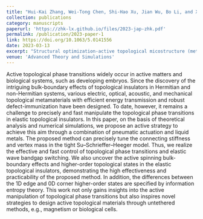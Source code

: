 ```yaml
---
title: "Hui-Kai Zhang, Wei-Tong Chen, Shi-Hao Xu, Jian Wu, Bo Li, and Xi-Qiao Feng. (2023). Active topological phase transitions in high-order elastic topological insulators driven by pneumatic methods and liquid metals. Journal of Applied Physics 133: 104504."
collection: publications
category: manuscripts
paperurl: 'https://zhk-lx.github.io/files/2023-jap-zhk.pdf'
permalink: /publication/2023-paper-1
link: https://doi.org/10.1063/5.0141556
date: 2023-03-13
excerpt: "Structural optimization-active topological micostructure (metamaterials)<br/><img src='/images/2023-jap-zhk.png'>"
venue: 'Advanced Theory and Simulations'
---
```


Active topological phase transitions widely occur in active matters and biological systems, such as developing embryos. Since the discovery of the intriguing bulk-boundary effects of topological insulators in Hermitian and non-Hermitian systems, various electric, optical, acoustic, and mechanical topological metamaterials with efficient energy transmission and robust defect-immunization have been designed. To date, however, it remains a challenge to precisely and fast manipulate the topological phase transitions in elastic topological insulators. In this paper, on the basis of theoretical analysis and numerical simulations, we propose an active strategy to achieve this aim through a combination of pneumatic actuation and liquid metals. The proposed method can precisely tune the connecting stiffness and vertex mass in the tight Su–Schrieffer–Heeger model. Thus, we realize the effective and fast control of topological phase transitions and elastic wave bandgap switching. We also uncover the active spinning bulk-boundary effects and higher-order topological states in the elastic topological insulators, demonstrating the high effectiveness and practicability of the proposed method. In addition, the differences between the 1D edge and 0D corner higher-order states are specified by information entropy theory. This work not only gains insights into the active manipulation of topological phase transitions but also inspires novel strategies to design active topological materials through untethered methods, e.g., magnetism or biological cells.